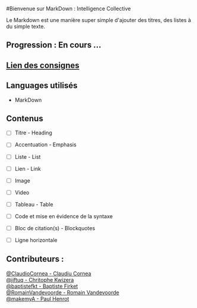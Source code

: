 #Bienvenue sur MarkDown : Intelligence Collective

Le Markdown est une manière super simple d'ajouter des titres, des listes à du simple texte.  
 
## Progression : En cours ...

## [Lien des consignes](https://github.com/becodeorg/lovelace-2/blob/master/01-La-prairie/exercice-markdown-groupe.md)

## Languages utilisés

* MarkDown

## Contenus 

* [ ] Titre - Heading
* [ ] Accentuation - Emphasis
* [ ] Liste - List
* [ ] Lien - Link 
* [ ] Image
* [ ] Video
* [ ] Tableau - Table
* [ ] Code et mise en évidence de la syntaxe 
* [ ] Bloc de citation(s) - Blockquotes
* [ ] Ligne horizontale



## Contributeurs :

[@ClaudioCornea - Claudiu Cornea](https://github.com/ClaudiuCornea)  
[@jiftuq - Chritophe Kwizera](https://github.com/jiftuq)  
[@baptistefkt - Baptiste Firket](https://github.com/baptistefkt)  
[@RomainVandevoorde - Romain Vandevoorde](https://github.com/RomainVandevoorde)  
[@makemyA - Paul Henrot](https://github.com/makemyA)  

